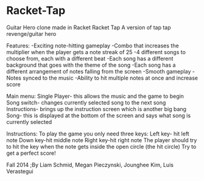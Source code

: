 # Racket-Tap
Guitar Hero clone made in Racket
Racket Tap
A version of tap tap revenge/guitar hero

Features:
-Exciting note-hitting gameplay
-Combo that increases the multiplier when the player gets a note streak of 25
-4 different songs to choose from, each with a different beat
-Each song has a different background that goes with the theme of the song
-Each song has a different arrangement of notes falling from the screen
-Smooth gameplay
-Notes synced to the music
-Ability to hit multiple notes at once and increase score

Main menu:
Single Player- this allows the music and the game to begin
Song switch- changes currently selected song to the next song
Instructions- brings up the instruction screen which is another big bang
Song- this is displayed at the bottom of the screen and says what song is currently selected

Instructions:
To play the game you only need three keys:
Left key- hit left note
Down key-hit middle note
Right key-hit right note
The player should try to hit the key when the note gets inside the open circle (the hit circle)
Try to get a perfect score! 

Fall 2014
;By Liam Schmid, Megan Pieczynski, Jounghee Kim, Luis Verastegui
